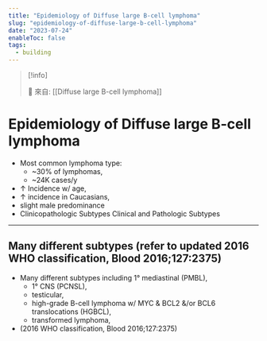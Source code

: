 ```yaml
---
title: "Epidemiology of Diffuse large B-cell lymphoma"
slug: "epidemiology-of-diffuse-large-b-cell-lymphoma"
date: "2023-07-24"
enableToc: false
tags:
  - building
---
```


> [!info]
>
> 🌱 來自: [[Diffuse large B-cell lymphoma]]

# Epidemiology of Diffuse large B-cell lymphoma

- Most common lymphoma type:
  - ~30% of lymphomas,
  - ~24K cases/y
- ↑ Incidence w/ age,
- ↑ incidence in Caucasians,
- slight male predominance
- Clinicopathologic Subtypes Clinical and Pathologic Subtypes

---

## Many different subtypes (refer to updated 2016 WHO classification, Blood 2016;127:2375)

- Many different subtypes including 1° mediastinal (PMBL),
  - 1° CNS (PCNSL),
  - testicular,
  - high-grade B-cell lymphoma w/ MYC & BCL2 &/or BCL6 translocations (HGBCL),
  - transformed lymphoma,
- (2016 WHO classification, Blood 2016;127:2375)
